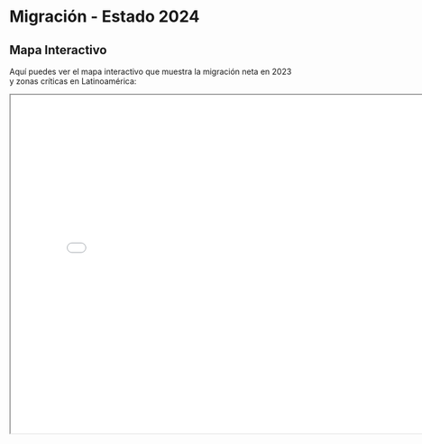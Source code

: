 # Migración - Estado 2024


## Mapa Interactivo

Aquí puedes ver el mapa interactivo que muestra la migración neta en 2023 y zonas críticas en Latinoamérica:

<iframe src="mapa_migracion_2023_con_zonas_y_datos_ajustados.html" width="800" height="600"></iframe>


